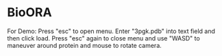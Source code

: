 # BioORA
For Demo: Press "esc" to open menu. Enter "3pgk.pdb" into text field and then click load. Press "esc" again to close menu and use "WASD" to maneuver around protein and mouse to rotate camera.
